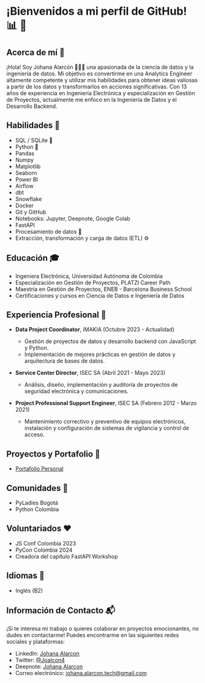 
# ¡Bienvenidos a mi perfil de GitHub! 📊 🚀



## Acerca de mí 👋
¡Hola! Soy Johana Alarcón 👩🏻‍💻 una apasionada de la ciencia de datos y la ingeniería de datos. Mi objetivo es convertirme en una Analytics Engineer altamente competente y utilizar mis habilidades para obtener ideas valiosas a partir de los datos y transformarlos en acciones significativas. Con 13 años de experiencia en Ingeniería Electrónica y especialización en Gestión de Proyectos, actualmente me enfoco en la Ingeniería de Datos y el Desarrollo Backend.

## Habilidades 🎯
- SQL / SQLite 💾
- Python 🐍
- Pandas
- Numpy
- Matplotlib
- Seaborn
- Power BI
- Airflow
- dbt
- Snowflake
- Docker
- Git y GitHub
- Notebooks: Jupyter, Deepnote, Google Colab
- FastAPI
- Procesamiento de datos 🔄
- Extracción, transformación y carga de datos (ETL) ⚙️

## Educación 🎓
- Ingeniera Electrónica, Universidad Autónoma de Colombia
- Especialización en Gestión de Proyectos, PLATZI Career Path
- Maestría en Gestión de Proyectos, ENEB - Barcelona Business School
- Certificaciones y cursos en Ciencia de Datos e Ingeniería de Datos

## Experiencia Profesional 💼
- **Data Project Coordinator**, iMAKIA (Octubre 2023 - Actualidad)
  - Gestión de proyectos de datos y desarrollo backend con JavaScript y Python.
  - Implementación de mejores prácticas en gestión de datos y arquitectura de bases de datos.
  
- **Service Center Director**, ISEC SA (Abril 2021 - Mayo 2023)
  - Análisis, diseño, implementación y auditoría de proyectos de seguridad electrónica y comunicaciones.
  
- **Project Professional Support Engineer**, ISEC SA (Febrero 2012 - Marzo 2021)
  - Mantenimiento correctivo y preventivo de equipos electrónicos, instalación y configuración de sistemas de vigilancia y control de acceso.

## Proyectos y Portafolio 📂
- [Portafolio Personal](https://johana-engineer.framer.ai/)

## Comunidades 👥
- PyLadies Bogotá
- Python Colombia

## Voluntariados ❤️
- JS Conf Colombia 2023
- PyCon Colombia 2024
- Creadora del capítulo FastAPI Workshop

## Idiomas 💬
- Inglés (B2)

## Información de Contacto 📬
¡Si te interesa mi trabajo o quieres colaborar en proyectos emocionantes, no dudes en contactarme! Puedes encontrarme en las siguientes redes sociales y plataformas:
- LinkedIn: [Johana Alarcon](https://www.linkedin.com/in/johana-alarcon-40113360/)
- Twitter: [@Joalcon4](https://twitter.com/Joalcon4)
- Deepnote: [Johana Alarcon](https://deepnote.com/workspace/johana-alarcon-tech-654f2ff0-d6dd-49c1-9a6a-6be478ea6f0b)
- Correo electrónico: [johana.alarcon.tech@gmail.com](mailto:johana.alarcon.tech@gmail.com)


